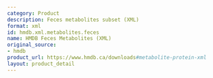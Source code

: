 ```yaml
---
category: Product
description: Feces metabolites subset (XML)
format: xml
id: hmdb.xml.metabolites.feces
name: HMDB Feces Metabolites (XML)
original_source:
- hmdb
product_url: https://www.hmdb.ca/downloads#metabolite-protein-xml
layout: product_detail
---
```

